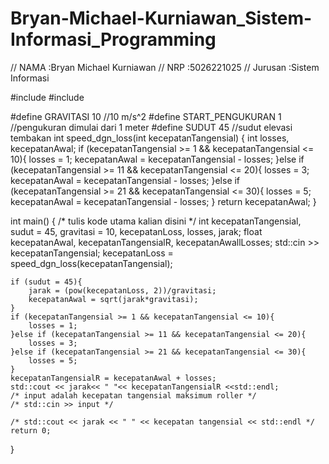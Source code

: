 # Bryan-Michael-Kurniawan_Sistem-Informasi_Programming
// NAMA		:Bryan Michael Kurniawan
// NRP		:5026221025
// Jurusan	:Sistem Informasi

#include <iostream>
#include <cmath>

#define GRAVITASI 10 //10 m/s^2
#define START_PENGUKURAN 1 //pengukuran dimulai dari 1 meter
#define SUDUT 45 //sudut elevasi tembakan
int speed_dgn_loss(int kecepatanTangensial)
{
    int losses, kecepatanAwal;
	if (kecepatanTangensial >= 1 && kecepatanTangensial <= 10){
        losses = 1;
        kecepatanAwal = kecepatanTangensial - losses;
    }else if (kecepatanTangensial >= 11 && kecepatanTangensial <= 20){
        losses = 3;
        kecepatanAwal = kecepatanTangensial - losses;
    }else if (kecepatanTangensial >= 21 && kecepatanTangensial <= 30){
        losses = 5;
        kecepatanAwal = kecepatanTangensial - losses;
    }
    return kecepatanAwal;
}

int main() {
    /* tulis kode utama kalian disini */
    int kecepatanTangensial, sudut = 45, gravitasi = 10, kecepatanLoss, losses, jarak;
    float kecepatanAwal, kecepatanTangensialR, kecepatanAwallLosses;
    std::cin >> kecepatanTangensial;
    kecepatanLoss = speed_dgn_loss(kecepatanTangensial); 
    
    if (sudut = 45){
        jarak = (pow(kecepatanLoss, 2))/gravitasi;
        kecepatanAwal = sqrt(jarak*gravitasi);
    }
    if (kecepatanTangensial >= 1 && kecepatanTangensial <= 10){
        losses = 1;
    }else if (kecepatanTangensial >= 11 && kecepatanTangensial <= 20){
        losses = 3;
    }else if (kecepatanTangensial >= 21 && kecepatanTangensial <= 30){
        losses = 5;
    }
    kecepatanTangensialR = kecepatanAwal + losses;
    std::cout << jarak<< " "<< kecepatanTangensialR <<std::endl;
  	/* input adalah kecepatan tangensial maksimum roller */
  	/* std::cin >> input */
  
  	/* std::cout << jarak << " " << kecepatan tangensial << std::endl */
    return 0;
}
